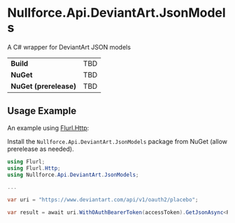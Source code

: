 # Nullforce.Api.DeviantArt.JsonModels

A C# wrapper for DeviantArt JSON models

|||
----------------------|---
**Build**             | TBD
**NuGet**             | TBD
**NuGet (prerelease)**| TBD


## Usage Example

An example using [Flurl.Http](https://flurl.dev/):

Install the `Nullforce.Api.DeviantArt.JsonModels` package from NuGet (allow prerelease as needed).

```csharp
using Flurl;
using Flurl.Http;
using Nullforce.Api.DeviantArt.JsonModels;

...

var uri = "https://www.deviantart.com/api/v1/oauth2/placebo";

var result = await uri.WithOAuthBearerToken(accessToken).GetJsonAsync<PlaceboJson>();
```
